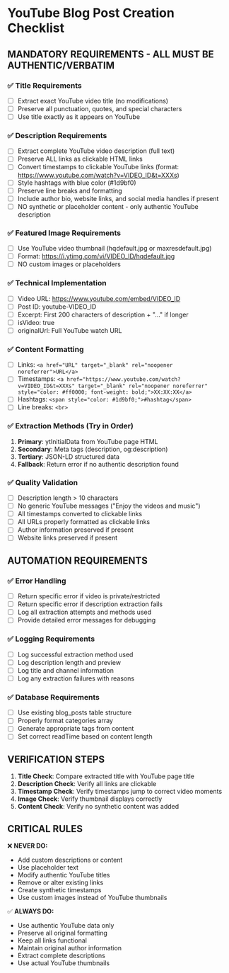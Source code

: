 # YouTube Blog Post Creation Checklist

## MANDATORY REQUIREMENTS - ALL MUST BE AUTHENTIC/VERBATIM

### ✅ Title Requirements
- [ ] Extract exact YouTube video title (no modifications)
- [ ] Preserve all punctuation, quotes, and special characters
- [ ] Use title exactly as it appears on YouTube

### ✅ Description Requirements
- [ ] Extract complete YouTube video description (full text)
- [ ] Preserve ALL links as clickable HTML links
- [ ] Convert timestamps to clickable YouTube links (format: https://www.youtube.com/watch?v=VIDEO_ID&t=XXXs)
- [ ] Style hashtags with blue color (#1d9bf0)
- [ ] Preserve line breaks and formatting
- [ ] Include author bio, website links, and social media handles if present
- [ ] NO synthetic or placeholder content - only authentic YouTube description

### ✅ Featured Image Requirements
- [ ] Use YouTube video thumbnail (hqdefault.jpg or maxresdefault.jpg)
- [ ] Format: https://i.ytimg.com/vi/VIDEO_ID/hqdefault.jpg
- [ ] NO custom images or placeholders

### ✅ Technical Implementation
- [ ] Video URL: https://www.youtube.com/embed/VIDEO_ID
- [ ] Post ID: youtube-VIDEO_ID
- [ ] Excerpt: First 200 characters of description + "..." if longer
- [ ] isVideo: true
- [ ] originalUrl: Full YouTube watch URL

### ✅ Content Formatting
- [ ] Links: `<a href="URL" target="_blank" rel="noopener noreferrer">URL</a>`
- [ ] Timestamps: `<a href="https://www.youtube.com/watch?v=VIDEO_ID&t=XXXs" target="_blank" rel="noopener noreferrer" style="color: #ff0000; font-weight: bold;">XX:XX:XX</a>`
- [ ] Hashtags: `<span style="color: #1d9bf0;">#hashtag</span>`
- [ ] Line breaks: `<br>`

### ✅ Extraction Methods (Try in Order)
1. **Primary**: ytInitialData from YouTube page HTML
2. **Secondary**: Meta tags (description, og:description)
3. **Tertiary**: JSON-LD structured data
4. **Fallback**: Return error if no authentic description found

### ✅ Quality Validation
- [ ] Description length > 10 characters
- [ ] No generic YouTube messages ("Enjoy the videos and music")
- [ ] All timestamps converted to clickable links
- [ ] All URLs properly formatted as clickable links
- [ ] Author information preserved if present
- [ ] Website links preserved if present

## AUTOMATION REQUIREMENTS

### ✅ Error Handling
- [ ] Return specific error if video is private/restricted
- [ ] Return specific error if description extraction fails
- [ ] Log all extraction attempts and methods used
- [ ] Provide detailed error messages for debugging

### ✅ Logging Requirements
- [ ] Log successful extraction method used
- [ ] Log description length and preview
- [ ] Log title and channel information
- [ ] Log any extraction failures with reasons

### ✅ Database Requirements
- [ ] Use existing blog_posts table structure
- [ ] Properly format categories array
- [ ] Generate appropriate tags from content
- [ ] Set correct readTime based on content length

## VERIFICATION STEPS

1. **Title Check**: Compare extracted title with YouTube page title
2. **Description Check**: Verify all links are clickable
3. **Timestamp Check**: Verify timestamps jump to correct video moments
4. **Image Check**: Verify thumbnail displays correctly
5. **Content Check**: Verify no synthetic content was added

## CRITICAL RULES

❌ **NEVER DO:**
- Add custom descriptions or content
- Use placeholder text
- Modify authentic YouTube titles
- Remove or alter existing links
- Create synthetic timestamps
- Use custom images instead of YouTube thumbnails

✅ **ALWAYS DO:**
- Use authentic YouTube data only
- Preserve all original formatting
- Keep all links functional
- Maintain original author information
- Extract complete descriptions
- Use actual YouTube thumbnails